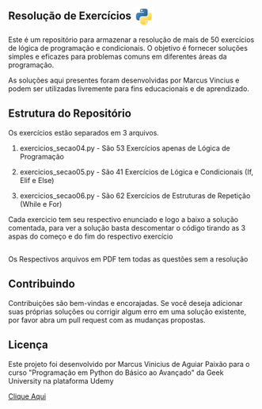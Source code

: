 ## Resolução de Exercícios <img align="center" alt="Vini-Python" height="40" width="40" src="https://raw.githubusercontent.com/devicons/devicon/master/icons/python/python-original.svg">
Este é um repositório para armazenar a resolução de mais de 50 exercícios de lógica de programação e condicionais. O objetivo é fornecer soluções simples e eficazes para problemas comuns em diferentes áreas da programação.

As soluções aqui presentes foram desenvolvidas por Marcus Vincius e podem ser utilizadas livremente para fins educacionais e de aprendizado.

## Estrutura do Repositório
Os exercícios estão separados em 3 arquivos.

1. exercicios_secao04.py - São 53 Exercícios apenas de Lógica de Programação

2. exercicios_secao05.py - São 41 Exercícios de Lógica e Condicionais (If, Elif e Else)

3. exercicios_secao06.py - São 62 Exercícios de Estruturas de Repetição (While e For)

Cada exercicio tem seu respectivo enunciado e logo a baixo a solução comentada, para ver a solução basta descomentar o código tirando as 3 aspas do começo e do fim do respectivo exercício

##

Os Respectivos arquivos em PDF tem todas as questões sem a resolução

## Contribuindo
Contribuições são bem-vindas e encorajadas. Se você deseja adicionar suas próprias soluções ou corrigir algum erro em uma solução existente, por favor abra um pull request com as mudanças propostas.

## Licença
Este projeto foi desenvolvido por Marcus Vinicius de Aguiar Paixão para o curso "Programação em Python do Básico ao Avançado" da Geek University na plataforma Udemy

[Clique Aqui](https://www.udemy.com/course/curso-de-programacao-em-python-do-basico-ao-avancado/?src=sac&kw=Programa%C3%A7%C3%A3o+em+Python+do+b%C3%A1sico+ao)
